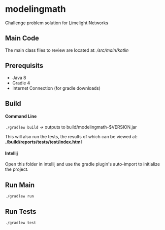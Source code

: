 # modelingmath
Challenge problem solution for Limelight Networks

## Main Code
The main class files to review are located at:
*/src/main/kotlin*

## Prerequisits
* Java 8
* Gradle 4
* Internet Connection (for gradle downloads)

## Build
#### Command Line
`./gradlew build` -> outputs to build/modelingmath-$VERSION.jar

This will also run the tests, the results of which can be viewed at:
**./build/reports/tests/test/index.html**

#### Intellij
Open this folder in intellij and use the gradle plugin's auto-import to initialize the project.

## Run Main
`./gradlew run`

## Run Tests
`./gradlew test`
